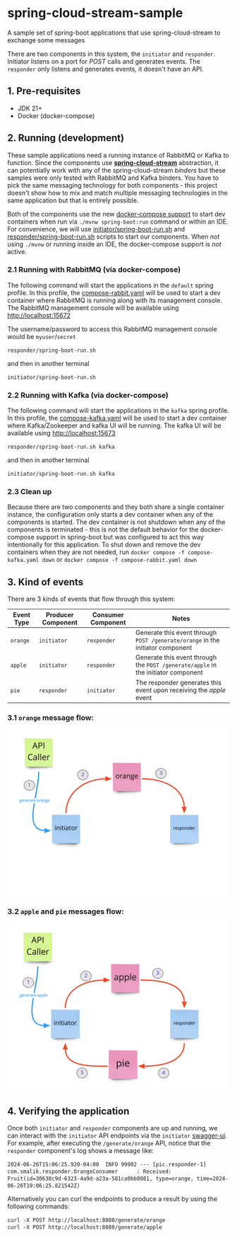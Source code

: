 # spring-cloud-stream-sample

A sample set of spring-boot applications that use spring-cloud-stream to exchange some messages

There are two components in this system, the `initiator` and `responder`. Initiator listens on a port for *POST* calls and generates events. The `responder` only listens and generates events, it doesn't have an API.

## 1. Pre-requisites

- JDK 21+
- Docker (docker-compose)
 
## 2. Running (development)

These sample applications need a running instance of RabbitMQ or Kafka to function. Since the components use [**spring-cloud-stream**](https://spring.io/projects/spring-cloud-stream) abstraction, it can potentially work with any of the spring-cloud-stream _*binders*_ but these samples were only tested with RabbitMQ and Kafka binders. You have to pick the same messaging technology for both components - this project doesn't show how to mix and match multiple messaging technologies in the same application but that is entirely possible.

Both of the components use the new [docker-compose support](https://docs.spring.io/spring-boot/reference/features/dev-services.html#features.dev-services.docker-compose) to start dev containers when run via `./mvnw spring-boot:run` command or within an IDE. For convenience, we will use [initiator/spring-boot-run.sh](initiator/spring-boot-run.sh) and [responder/spring-boot-run.sh](responder/spring-boot-run.sh) scripts to start our components. When *not* using `./mvnw` or running inside an IDE, the docker-compose support is *not* active. 

### 2.1 Running with RabbitMQ (via docker-compose)

The following command will start the applications in the `default` spring profile. In this profile, the [compose-rabbit.yaml](compose-rabbit.yaml) will be used to start a dev container where RabbitMQ is running along with its management console. The RabbitMQ management console will be available using [http://localhost:15672](http://localhost:15672)

The username/password to access this RabbitMQ management console would be `myuser`/`secret`

```
responder/spring-boot-run.sh
```

and then in another terminal

```
initiator/spring-boot-run.sh
```

### 2.2 Running with Kafka (via docker-compose)

The following command will start the applications in the `kafka` spring profile. In this profile, the [compose-kafka.yaml](compose-kafka.yaml) will be used to start a dev container where Kafka/Zookeeper and kafka UI will be running. The kafka UI will be available using [http://localhost:15673](http://localhost:15673)

```
responder/spring-boot-run.sh kafka
```

and then in another terminal

```
initiator/spring-boot-run.sh kafka
```

### 2.3 Clean up

Because there are two components and they both share a single container instance, the configuration only starts a dev container when any of the components is started. The dev container is not shutdown when any of the components is terminated - this is not the default behavior for the docker-compose support in spring-boot but was configured to act this way intentionally for this application. To shut down and remove the dev containers when they are not needed, run `docker compose -f compose-kafka.yaml down` or `docker compose -f compose-rabbit.yaml down` 

## 3. Kind of events

There are 3 kinds of events that flow through this system:

| Event Type | Producer Component | Consumer Component | Notes |
| ---------- | -------- | -------- | ----- |
| `orange` | `initiator` | `responder` | Generate this event through `POST /generate/orange` in the initiator component |
| `apple` | `initiator` | `responder` | Generate this event through the `POST /generate/apple` in the initiator component |
| `pie` | `responder` | `initiator` | The responder generates this event upon receiving the *apple* event |

### 3.1 `orange` message flow:

![Orange Message Flow](orange-message-flow.jpg "Orange Message Flow")

### 3.2 `apple` and `pie` messages flow:

![Apple Message Flow](apple-message-flow.jpg "Apple Message Flow")

## 4. Verifying the application

Once both `initiator` and `responder` components are up and running, we can interact with the `initiator` API endpoints via the `initiator` [swagger-ui](http://localhost:8080). For example, after executing the `/generate/orange` API, notice that the `responder` component's log shows a message like:

```
2024-06-26T15:06:25.920-04:00  INFO 99902 --- [pic.responder-1] com.smalik.responder.OrangeConsumer      : Received: Fruit(id=30638c9d-6323-4a9d-a23a-581ca0bb8081, type=orange, time=2024-06-26T19:06:25.821542Z)
```

Alternatively you can curl the endpoints to produce a result by using the following commands:

```
curl -X POST http://localhost:8080/generate/orange
curl -X POST http://localhost:8080/generate/apple
```